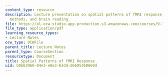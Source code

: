```yaml
---
content_type: resource
description: Lecture presentation on spatial patterns of fMRI response, classification
  methods, and brain reading.
file: https://ol-ocw-studio-app-production.s3.amazonaws.com/courses/9-71-functional-mri-of-high-level-vision-fall-2007/b0b6396004e3e8e363ddd6695360660d_lec9_pattern.pdf
file_type: application/pdf
learning_resource_types:
- Lecture Notes
ocw_type: OCWFile
parent_title: Lecture Notes
parent_type: CourseSection
resourcetype: Document
title: Spatial Patterns of fMRI Response
uid: b0b63960-04e3-e8e3-63dd-d6695360660d
---
```

